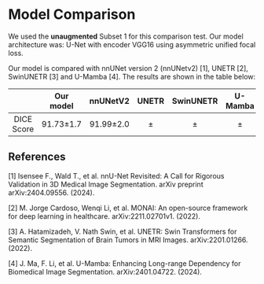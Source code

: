 # Model Comparison 

We used the **unaugmented** Subset 1 for this comparison test. Our model architecture was: U-Net with encoder VGG16 using asymmetric unified focal loss.

Our model is compared with nnUNet version 2 (nnUNetv2) [1], UNETR [2], SwinUNETR [3] and U-Mamba [4]. The results are shown in the table below:

|           | Our model   |  nnUNetV2  |   UNETR    |  SwinUNETR  |   U-Mamba   |
|:---------:|:-----------:|:----------:|:----------:|:-----------:|:-----------:|
| DICE Score| 91.73±1.7   | 91.99±2.0  |    ±       |     ±       |     ±       |

## References

[1] Isensee F., Wald T., et al. nnU-Net Revisited: A Call for Rigorous Validation in 3D Medical Image Segmentation. arXiv preprint arXiv:2404.09556. (2024).

[2] M. Jorge Cardoso, Wenqi Li, et al. MONAI: An open-source framework for deep learning in healthcare. arXiv:2211.02701v1. (2022).

[3] A. Hatamizadeh, V. Nath	Swin, et al. UNETR: Swin Transformers for Semantic Segmentation of Brain Tumors in MRI Images. arXiv:2201.01266. (2022).

[4] J. Ma, F. Li, et al. U-Mamba: Enhancing Long-range Dependency for Biomedical Image Segmentation. arXiv:2401.04722. (2024).
